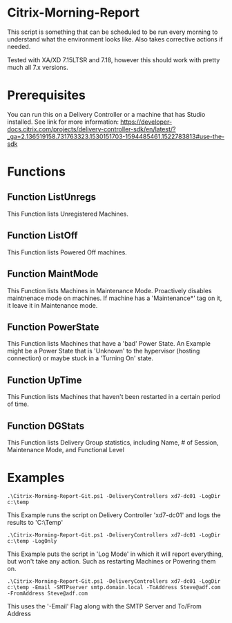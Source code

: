 # Citrix-Morning-Report
This script is something that can be scheduled to be run every morning to understand what the environment looks like.  Also takes corrective actions if needed.

Tested with XA/XD 7.15LTSR and 7.18, however this should work with pretty much all 7.x versions.
# Prerequisites
You can run this on a Delivery Controller or a machine that has Studio installed.  See link for more information: https://developer-docs.citrix.com/projects/delivery-controller-sdk/en/latest/?_ga=2.136519158.731763323.1530151703-1594485461.1522783813#use-the-sdk 

# Functions
## Function ListUnregs
This Function lists Unregistered Machines.

## Function ListOff
This Function lists Powered Off machines.

## Function MaintMode
This Function lists Machines in Maintenance Mode. Proactively disables maintnenace mode on machines. If machine has a 'Maintenance*' tag on it, it leave it in Maintenance mode.

## Function PowerState
This Function lists Machines that have a 'bad' Power State.  An Example might be a Power State that is 'Unknown' to the hypervisor (hosting connection) or maybe stuck in a 'Turning On' state.

## Function UpTime
This Function lists Machines that haven't been restarted in a certain period of time.

## Function DGStats
This Function lists Delivery Group statistics, including Name, # of Session, Maintenance Mode, and Functional Level

# Examples
```
.\Citrix-Morning-Report-Git.ps1 -DeliveryControllers xd7-dc01 -LogDir c:\temp
```
This Example runs the script on Delivery Controller 'xd7-dc01' and logs the results to 'C:\Temp'
```
.\Citrix-Morning-Report-Git.ps1 -DeliveryControllers xd7-dc01 -LogDir c:\temp -LogOnly
```
This Example puts the script in 'Log Mode' in which it will report everything, but won't take any action.  Such as restarting Machines or Powering them on.
```
.\Citrix-Morning-Report-Git.ps1 -DeliveryControllers xd7-dc01 -LogDir c:\temp -Email -SMTPserver smtp.domain.local -ToAddress Steve@adf.com -FromAddress Steve@adf.com
```
This uses the '-Email' Flag along with the SMTP Server and To/From Address
